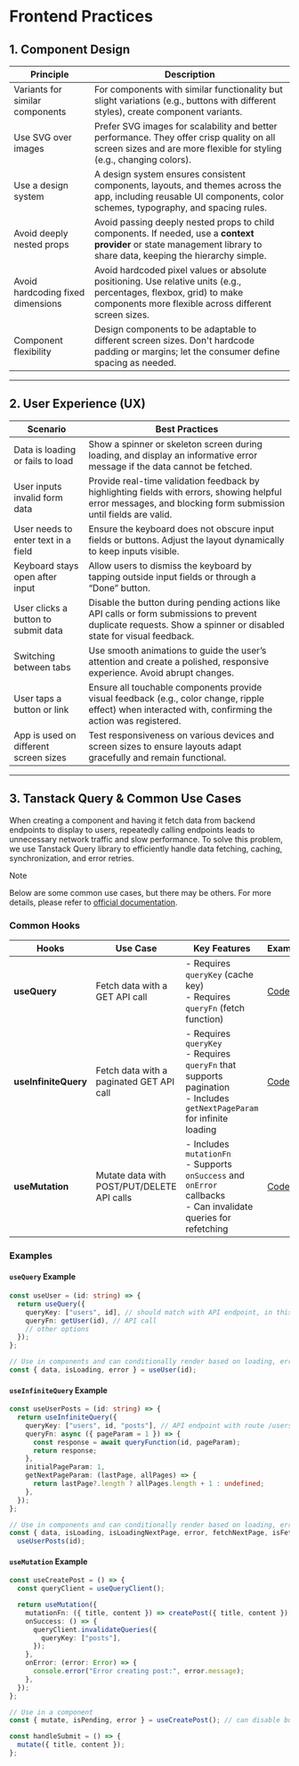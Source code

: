 # Frontend Practices

## 1. Component Design
| **Principle**                             | **Description**                                                                                                                                                          |
|-------------------------------------------|--------------------------------------------------------------------------------------------------------------------------------------------------------------------------|
| Variants for similar components       | For components with similar functionality but slight variations (e.g., buttons with different styles), create component variants.                                          |
| Use SVG over images                   | Prefer SVG images for scalability and better performance. They offer crisp quality on all screen sizes and are more flexible for styling (e.g., changing colors).         |
| Use a design system                   | A design system ensures consistent components, layouts, and themes across the app, including reusable UI components, color schemes, typography, and spacing rules.       |
| Avoid deeply nested props             | Avoid passing deeply nested props to child components. If needed, use a **context provider** or state management library to share data, keeping the hierarchy simple.      |
| Avoid hardcoding fixed dimensions     | Avoid hardcoded pixel values or absolute positioning. Use relative units (e.g., percentages, flexbox, grid) to make components more flexible across different screen sizes. |
| Component flexibility                 | Design components to be adaptable to different screen sizes. Don't hardcode padding or margins; let the consumer define spacing as needed.                               |

---

## 2. User Experience (UX)
| **Scenario**                                   | **Best Practices**                                                                                                                                                 |
|------------------------------------------------|-------------------------------------------------------------------------------------------------------------------------------------------------------------------|
| Data is loading or fails to load           | Show a spinner or skeleton screen during loading, and display an informative error message if the data cannot be fetched.                                         |
| User inputs invalid form data              | Provide real-time validation feedback by highlighting fields with errors, showing helpful error messages, and blocking form submission until fields are valid.     |
| User needs to enter text in a field        | Ensure the keyboard does not obscure input fields or buttons. Adjust the layout dynamically to keep inputs visible.                                               |
| Keyboard stays open after input            | Allow users to dismiss the keyboard by tapping outside input fields or through a “Done” button.                                                                  |
| User clicks a button to submit data        | Disable the button during pending actions like API calls or form submissions to prevent duplicate requests. Show a spinner or disabled state for visual feedback.  |
| Switching between tabs                     | Use smooth animations to guide the user’s attention and create a polished, responsive experience. Avoid abrupt changes.                                           |
| User taps a button or link                 | Ensure all touchable components provide visual feedback (e.g., color change, ripple effect) when interacted with, confirming the action was registered.            |
| App is used on different screen sizes      | Test responsiveness on various devices and screen sizes to ensure layouts adapt gracefully and remain functional.                                                 |

---

## 3. Tanstack Query & Common Use Cases
When creating a component and having it fetch data from backend endpoints to display to users, repeatedly calling endpoints leads to unnecessary network traffic and slow performance. To solve this problem, we use Tanstack Query library to efficiently handle data fetching, caching, synchronization, and error retries.

> [!NOTE]
> Below are some common use cases, but there may be others. For more details, please refer to [official documentation](https://tanstack.com/query/v5/docs/framework/react/overview).

### Common Hooks

| Hooks              | Use Case                                    | Key Features                                                                                                      | Example                                                                                                   |
|--------------------|---------------------------------------------|------------------------------------------------------------------------------------------------------------------|-----------------------------------------------------------------------------------------------------------|
| **useQuery**       | Fetch data with a GET API call             | - Requires `queryKey` (cache key) <br> - Requires `queryFn` (fetch function)                                     | [Code](#usequery-example)                                                                                |
| **useInfiniteQuery** | Fetch data with a paginated GET API call  | - Requires `queryKey` <br> - Requires `queryFn` that supports pagination <br> - Includes `getNextPageParam` for infinite loading | [Code](#useinfinitequery-example)                                                                        |
| **useMutation**    | Mutate data with POST/PUT/DELETE API calls | - Includes `mutationFn` <br> - Supports `onSuccess` and `onError` callbacks <br> - Can invalidate queries for refetching | [Code](#usemutation-example)                                                                             |


### Examples

#### `useQuery` Example

```ts
const useUser = (id: string) => {
  return useQuery({
    queryKey: ["users", id], // should match with API endpoint, in this case /users/:id
    queryFn: getUser(id), // API call
    // other options
  });
};

// Use in components and can conditionally render based on loading, error or success
const { data, isLoading, error } = useUser(id);
```

#### `useInfiniteQuery` Example

```ts
const useUserPosts = (id: string) => {
  return useInfiniteQuery({
    queryKey: ["users", id, "posts"], // API endpoint with route /users/:id/posts
    queryFn: async ({ pageParam = 1 }) => {
      const response = await queryFunction(id, pageParam);
      return response;
    },
    initialPageParam: 1,
    getNextPageParam: (lastPage, allPages) => {
      return lastPage?.length ? allPages.length + 1 : undefined;
    },
  });
};

// Use in components and can conditionally render based on loading, error or success
const { data, isLoading, isLoadingNextPage, error, fetchNextPage, isFetchingNextPage } =
  useUserPosts(id);
```

#### `useMutation` Example

```ts
const useCreatePost = () => {
  const queryClient = useQueryClient();

  return useMutation({
    mutationFn: ({ title, content }) => createPost({ title, content }), // API call for creating post
    onSuccess: () => {
      queryClient.invalidateQueries({
        queryKey: ["posts"],
      });
    },
    onError: (error: Error) => {
      console.error("Error creating post:", error.message);
    },
  });
};

// Use in a component
const { mutate, isPending, error } = useCreatePost(); // can disable button while isPending

const handleSubmit = () => {
  mutate({ title, content });
};
```
